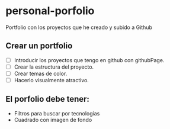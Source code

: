 # personal-porfolio
Portfolio con los proyectos que he creado y subido a Github

## Crear un portfolio
- [ ] Introducir los proyectos que tengo en github con githubPage.
- [ ] Crear la estructura del proyecto.
- [ ] Crear temas de color.
- [ ] Hacerlo visualmente atractivo.

## El porfolio debe tener:
 - Filtros para buscar por tecnologias
 - Cuadrado con imagen de fondo
